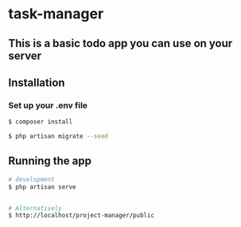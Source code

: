 # task-manager


## This is a basic todo app you can use on your server

## Installation
### Set up your .env file
```bash
$ composer install
```

```bash
$ php artisan migrate --seed
```

## Running the app

```bash
# development
$ php artisan serve


# Alternatively
$ http://localhost/project-manager/public
```
